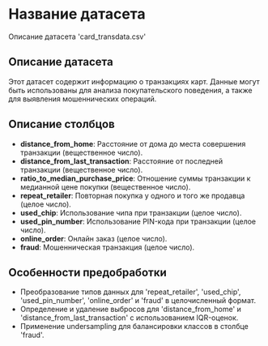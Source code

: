 # Название датасета
Описание датасета 'card_transdata.csv'

## Описание датасета
Этот датасет содержит информацию о транзакциях карт. Данные могут быть использованы для анализа покупательского поведения, а также для выявления мошеннических операций.

## Описание столбцов
- **distance_from_home**: Расстояние от дома до места совершения транзакции (вещественное число).
- **distance_from_last_transaction**: Расстояние от последней транзакции (вещественное число).
- **ratio_to_median_purchase_price**: Отношение суммы транзакции к медианной цене покупки (вещественное число).
- **repeat_retailer**: Повторная покупка у одного и того же продавца (целое число).
- **used_chip**: Использование чипа при транзакции (целое число).
- **used_pin_number**: Использование PIN-кода при транзакции (целое число).
- **online_order**: Онлайн заказ (целое число).
- **fraud**: Мошенническая транзакция (целое число).

## Особенности предобработки
- Преобразование типов данных для 'repeat_retailer', 'used_chip', 'used_pin_number', 'online_order' и 'fraud' в целочисленный формат.
- Определение и удаление выбросов для 'distance_from_home' и 'distance_from_last_transaction' с использованием IQR-оценок.
- Применение undersampling для балансировки классов в столбце 'fraud'.